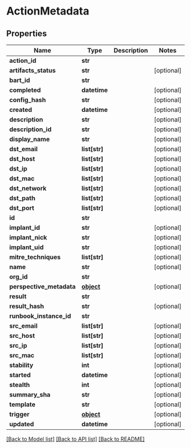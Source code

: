 # ActionMetadata

## Properties
Name | Type | Description | Notes
------------ | ------------- | ------------- | -------------
**action_id** | **str** |  | 
**artifacts_status** | **str** |  | [optional] 
**bart_id** | **str** |  | 
**completed** | **datetime** |  | [optional] 
**config_hash** | **str** |  | [optional] 
**created** | **datetime** |  | [optional] 
**description** | **str** |  | [optional] 
**description_id** | **str** |  | [optional] 
**display_name** | **str** |  | [optional] 
**dst_email** | **list[str]** |  | [optional] 
**dst_host** | **list[str]** |  | [optional] 
**dst_ip** | **list[str]** |  | [optional] 
**dst_mac** | **list[str]** |  | [optional] 
**dst_network** | **list[str]** |  | [optional] 
**dst_path** | **list[str]** |  | [optional] 
**dst_port** | **list[str]** |  | [optional] 
**id** | **str** |  | 
**implant_id** | **str** |  | [optional] 
**implant_nick** | **str** |  | [optional] 
**implant_uid** | **str** |  | [optional] 
**mitre_techniques** | **list[str]** |  | [optional] 
**name** | **str** |  | [optional] 
**org_id** | **str** |  | 
**perspective_metadata** | [**object**](.md) |  | [optional] 
**result** | **str** |  | 
**result_hash** | **str** |  | [optional] 
**runbook_instance_id** | **str** |  | 
**src_email** | **list[str]** |  | [optional] 
**src_host** | **list[str]** |  | [optional] 
**src_ip** | **list[str]** |  | [optional] 
**src_mac** | **list[str]** |  | [optional] 
**stability** | **int** |  | [optional] 
**started** | **datetime** |  | [optional] 
**stealth** | **int** |  | [optional] 
**summary_sha** | **str** |  | [optional] 
**template** | **str** |  | [optional] 
**trigger** | [**object**](.md) |  | [optional] 
**updated** | **datetime** |  | [optional] 

[[Back to Model list]](../README.md#documentation-for-models) [[Back to API list]](../README.md#documentation-for-api-endpoints) [[Back to README]](../README.md)


